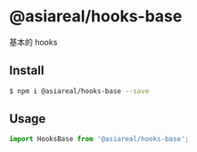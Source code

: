 # @asiareal/hooks-base

基本的 hooks

## Install

```bash
$ npm i @asiareal/hooks-base --save
```

## Usage

```jsx
import HooksBase from '@asiareal/hooks-base';
```
